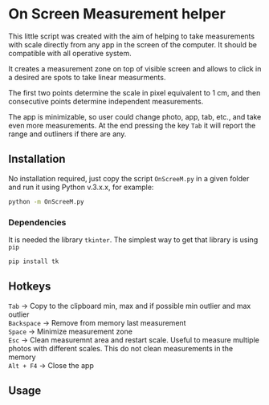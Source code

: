 # On Screen Measurement helper

This little script was created with the aim of helping to take measurements with scale directly from any app in the screen of the computer. It should be compatible with all operative system. 

It creates a measurement zone on top of visible screen and allows to click in a desired are spots to take linear measurments.

The first two points determine the scale in pixel equivalent to 1 cm, and then consecutive points determine independent measurements. 

The app is minimizable, so user could change photo, app, tab, etc., and take even more measurements. At the end pressing the key `Tab` it will report the range and outliners if there are any.

## Installation
No installation required, just copy the script `OnScreeM.py` in a given folder and run it using Python v.3.x.x, for example:

```Bash
python -m OnScreeM.py
```

### Dependencies
It is needed the library `tkinter`. The simplest way to get that library is using `pip`

```Bash
pip install tk
```

## Hotkeys  
`Tab` -> Copy to the clipboard min, max and if possible min outlier and max outlier  
`Backspace` -> Remove from memory last measurement  
`Space` -> Minimize measurement zone  
`Esc` -> Clean measuremnt area and restart scale. Useful to measure multiple photos with different scales. This do not clean measurements in the memory  
`Alt + F4` -> Close the app  


## Usage
